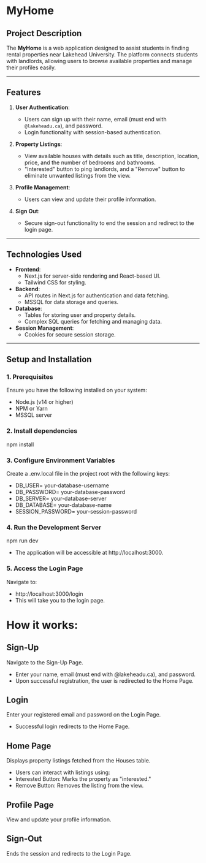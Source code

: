 # MyHome

## Project Description
The **MyHome** is a web application designed to assist students in finding rental properties near Lakehead University. The platform connects students with landlords, allowing users to browse available properties and manage their profiles easily.

---

## Features
1. **User Authentication**:
   - Users can sign up with their name, email (must end with `@lakeheadu.ca`), and password.
   - Login functionality with session-based authentication.

2. **Property Listings**:
   - View available houses with details such as title, description, location, price, and the number of bedrooms and bathrooms.
   - "Interested" button to ping landlords, and a "Remove" button to eliminate unwanted listings from the view.

3. **Profile Management**:
   - Users can view and update their profile information.

4. **Sign Out**:
   - Secure sign-out functionality to end the session and redirect to the login page.

---

## Technologies Used
- **Frontend**:
  - Next.js for server-side rendering and React-based UI.
  - Tailwind CSS for styling.
- **Backend**:
  - API routes in Next.js for authentication and data fetching.
  - MSSQL for data storage and queries.
- **Database**:
  - Tables for storing user and property details.
  - Complex SQL queries for fetching and managing data.
- **Session Management**:
  - Cookies for secure session storage.

---

## Setup and Installation

### 1. Prerequisites
Ensure you have the following installed on your system:
- Node.js (v14 or higher)
- NPM or Yarn
- MSSQL server

### 2. Install dependencies
npm install

### 3. Configure Environment Variables
Create a .env.local file in the project root with the following keys:
- DB_USER= your-database-username
- DB_PASSWORD= your-database-password
- DB_SERVER= your-database-server
- DB_DATABASE= your-database-name
- SESSION_PASSWORD= your-session-password 

### 4. Run the Development Server
npm run dev 
- The application will be accessible at http://localhost:3000.

### 5. Access the Login Page
Navigate to:
- http://localhost:3000/login
- This will take you to the login page.

# How it works:
## Sign-Up
Navigate to the Sign-Up Page.
- Enter your name, email (must end with @lakeheadu.ca), and password.
- Upon successful registration, the user is redirected to the Home Page.

## Login
Enter your registered email and password on the Login Page.
- Successful login redirects to the Home Page.

## Home Page
Displays property listings fetched from the Houses table.
- Users can interact with listings using:
- Interested Button: Marks the property as "interested."
- Remove Button: Removes the listing from the view.

## Profile Page
View and update your profile information.

## Sign-Out
Ends the session and redirects to the Login Page.